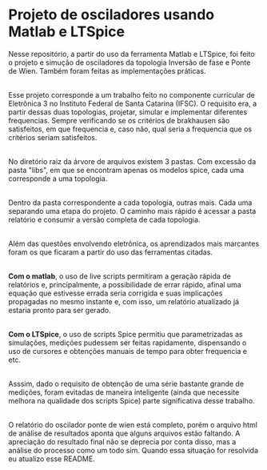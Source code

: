 # Projeto de osciladores usando Matlab e LTSpice

Nesse repositório, a partir do uso da ferramenta Matlab e LTSpice, foi feito o projeto e simução de osciladores da topologia Inversão de fase e Ponte de Wien. Também foram feitas as implementações práticas. <br><br>

Esse projeto corresponde a um trabalho feito no componente curricular de Eletrônica 3 no Instituto Federal de Santa Catarina (IFSC). O requisito era, a partir dessas duas topologias, projetar, simular e implementar diferentes frequencias. Sempre verificando se os critérios de brakhausen são satisfeitos, em que frequencia e, caso não, qual seria a frequencia que os critérios seriam satisfeitos. <br><br>

No diretório raiz da árvore de arquivos existem 3 pastas. Com excessão da pasta "libs", em que se encontram apenas os modelos spice, cada uma corresponde a uma topologia. <br><br>

Dentro da pasta correspondente a cada topologia, outras mais. Cada uma separando uma etapa do projeto. O caminho mais rápido é acessar a pasta relatório e consumir a versão completa de cada topologia. <br><br>

Além das questões envolvendo eletrônica, os aprendizados mais marcantes foram os que ficaram a partir do uso das ferramentas citadas. <br><br>

<b>Com o matlab</b>, o uso de live scripts permitiram a geração rápida de relatórios e, principalmente, a possibilidade de errar rápido, afinal uma equação que estivesse errada seria corrigida e suas implicações propagadas no mesmo instante e, com isso, um relatório atualizado já estaria pronto para ser gerado. <br><br>

<b>Com o LTSpice</b>, o uso de scripts Spice permitiu que parametrizadas as simulações, medições pudessem ser feitas rapidamente, dispensando o uso de cursores e obtenções manuais de tempo para obter frequencia e etc. <br><br>

Asssim, dado o requisito de obtenção de uma série bastante grande de medições, foram evitadas de maneira inteligente (ainda que necessite melhora na qualidade dos scripts Spice) parte significativa desse trabalho.<br><br>

O relatório do oscilador ponte de wien está completo, porém o arquivo html de análise de resultados aponta que alguns arquivos estão faltando. A apreciação do resultado final não se deprecia por conta disso, mas a análise do processo como um todo sim. Quando essa situação for resolvida eu atualizo esse README.
